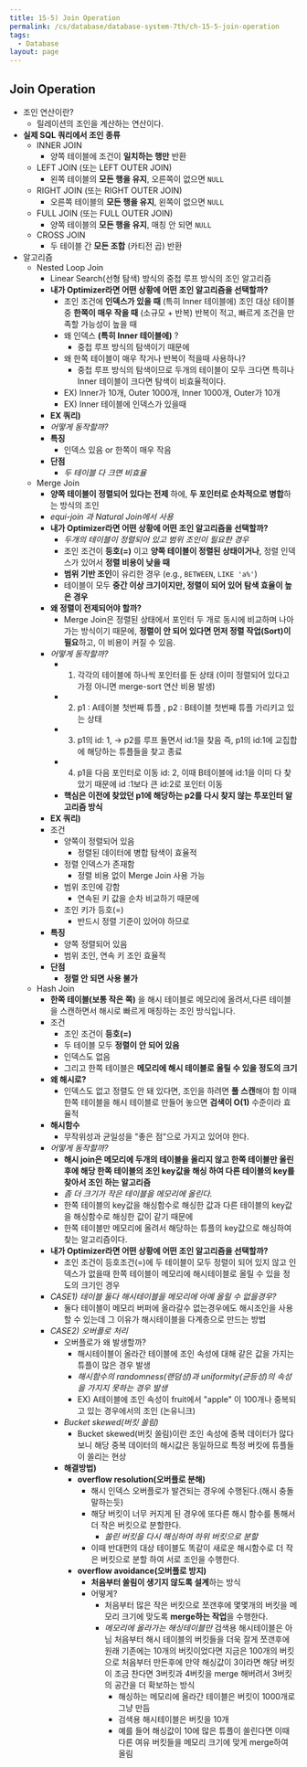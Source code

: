 ```yaml
---
title: 15-5) Join Operation
permalink: /cs/database/database-system-7th/ch-15-5-join-operation
tags:
  - Database
layout: page
---
```


## Join Operation

- 조인 연산이란?
	- 릴레이션의 조인을 계산하는 연산이다.
- **실제 SQL 쿼리에서 조인 종류**
	- INNER JOIN
		- 양쪽 테이블에 조건이 **일치하는 행만** 반환
	- LEFT JOIN (또는 LEFT OUTER JOIN)
		- 왼쪽 테이블의 **모든 행을 유지**, 오른쪽이 없으면 `NULL`
	- RIGHT JOIN (또는 RIGHT OUTER JOIN)
		- 오른쪽 테이블의 **모든 행을 유지**, 왼쪽이 없으면 `NULL` 
	- FULL JOIN (또는 FULL OUTER JOIN)
		- 양쪽 테이블의 **모든 행을 유지**, 매칭 안 되면 `NULL` 
	- CROSS JOIN
		- 두 테이블 간 **모든 조합** (카티전 곱) 반환
- 알고리즘
	- Nested Loop Join
		- Linear Search(선형 탐색) 방식의 중첩 루프 방식의 조인 알고리즘
		- **내가 Optimizer라면 어떤 상황에 어떤 조인 알고리즘을 선택할까?**
			- 조인 조건에 **인덱스가 있을 때** (특히 Inner 테이블에) 조인 대상 테이블 중 **한쪽이 매우 작을 때** (소규모 + 반복) 반복이 적고, 빠르게 조건을 만족할 가능성이 높을 때
			- 왜 인덱스 **(특히 Inner 테이블에)** ?
				- 중첩 루프 방식의 탐색이기 때문에
			- 왜 한쪽 테이블이 매우 작거나 반복이 적을때 사용하나?
				- 중첩 루프 방식의 탐색이므로 두개의 테이블이 모두 크다면 특히나 Inner 테이블이 크다면 탐색이 비효율적이다.
			- EX) Inner가 10개, Outer 1000개, Inner 1000개, Outer가 10개
			- EX) Inner 테이블에 인덱스가 있을때
		- **EX 쿼리)**
		- *어떻게 동작할까?* 
		- **특징** 
			- 인덱스 있음 or 한쪽이 매우 작음
		- **단점** 
			- *두 테이블 다 크면 비효율*
	- Merge Join
		- **양쪽 테이블이 정렬되어 있다는 전제** 하에, **두 포인터로 순차적으로 병합**하는 방식의 조인
		- *equi-join 과 Natural Join에서 사용* 
		- **내가 Optimizer라면 어떤 상황에 어떤 조인 알고리즘을 선택할까?**
			- *두개의 테이블이 정렬되어 있고 범위 조인이 필요한 경우* 
			- 조인 조건이 **등호(=)** 이고 **양쪽 테이블이 정렬된 상태이거나**, 정렬 인덱스가 있어서 **정렬 비용이 낮을 때**  
			- **범위 기반 조인**이 유리한 경우 (e.g., `BETWEEN`, `LIKE 'a%'`)
			- 테이블이 모두 **중간 이상 크기이지만, 정렬이 되어 있어 탐색 효율이 높은 경우** 
		- **왜 정렬이 전제되어야 할까?** 
			- Merge Join은 정렬된 상태에서 포인터 두 개로 동시에 비교하며 나아가는 방식이기 때문에, **정렬이 안 되어 있다면 먼저 정렬 작업(Sort)이 필요**하고, 이 비용이 커질 수 있음.
		- *어떻게 동작할까?* 
			- 1) 각각의 테이블에 하나씩 포인터를 둔 상태 (이미 정렬되어 있다고 가정 아니면 merge-sort 연산 비용 발생)
			- 2) p1 : A테이블 첫번째 튜플 , p2 : B테이블 첫번째 튜플 가리키고 있는 상태
			- 3) p1의 id: 1, -> p2를 루프 돌면서 id:1을 찾음 즉, p1의 id:1에 교집합에 해당하는 튜플들을 찾고 종료
			- 4) p1을 다음 포인터로 이동 id: 2, 이때 B테이블에 id:1을 이미 다 찾았기 때문에 id :1보다 큰 id:2로 포인터 이동
			- **핵심은 이전에 찾았던 p1에 해당하는 p2를 다시 찾지 않는 투포인터 알고리즘 방식** 
		- **EX 쿼리)**
		- 조건
			- 양쪽이 정렬되어 있음
				- 정렬된 데이터에 병합 탐색이 효율적
			- 정렬 인덱스가 존재함
				- 정렬 비용 없이 Merge Join 사용 가능
			- 범위 조인에 강함
				- 연속된 키 값을 순차 비교하기 때문에
			- 조인 키가 등호(=)
				- 반드시 정렬 기준이 있어야 하므로
		- **특징** 
			- 양쪽 정렬되어 있음
			- 범위 조인, 연속 키 조인 효율적
		- **단점**
			- **정렬 안 되면 사용 불가**
	- Hash Join
		- **한쪽 테이블(보통 작은 쪽)** 을 해시 테이블로 메모리에 올려서,다른 테이블을 스캔하면서 해시로 빠르게 매칭하는 조인 방식입니다.
		- 조건
			- 조인 조건이 **등호(=)** 
			- 두 테이블 모두 **정렬이 안 되어 있음**
			- 인덱스도 없음
			- 그리고 한쪽 테이블은 **메모리에 해시 테이블로 올릴 수 있을 정도의 크기** 
		- **왜 해시로?** 
			- 인덱스도 없고 정렬도 안 돼 있다면, 조인을 하려면 **풀 스캔**해야 함 이때 한쪽 테이블을 해시 테이블로 만들어 놓으면 **검색이 O(1)** 수준이라 효율적
		- **해시함수** 
			- 무작위성과 균일성을 "좋은 점"으로 가지고 있어야 한다.
		- *어떻게 동작할까?* 
			- **해시 join은 메모리에 두개의 테이블을 올리지 않고 한쪽 테이블만 올린 후에 해당 한쪽 테이블의 조인 key값을 해싱 하여 다른 테이블의 key를 찾아서 조인 하는 알고리즘** 
			- *좀 더 크기가 작은 테이블을 메모리에 올린다.* 
			- 한쪽 테이블의 key값을 해싱함수로 해싱한 값과 다른 테이블의 key값을 해싱함수로 해싱한 값이 같기 때문에
			- 한쪽 테이블만 메모리에 올려서 해당하는 튜플의 key값으로 해싱하여 찾는 알고리즘이다.
		- **내가 Optimizer라면 어떤 상황에 어떤 조인 알고리즘을 선택할까?**
			- 조인 조건이 등호조건(=)에 두 테이블이 모두 정렬이 되어 있지 않고 인덱스가 없을때 한쪽 테이블이 메모리에 해시테이블로 올릴 수 있을 정도의 크기인 경우
		- *CASE1) 테이블 둘다 해시테이블을 메모리에 아예 올릴 수 없을경우?* 
			- 둘다 테이블이 메모리 버퍼에 올라갈수 없는경우에도 해시조인을 사용할 수 있는데 그 이유가 해시테이블을 다계층으로 만드는 방법
		- *CASE2) 오버플로 처리* 
			- 오버플로가 왜 발생할까?
				- 해시테이블이 올라간 테이블에 조인 속성에 대해 같은 값을 가지는 튜플이 많은 경우 발생
				- *해시함수의 randomness(랜덤성)과 uniformity(균등성)의 속성을 가지지 못하는 경우 발생* 
				- EX) A테이블에 조인 속성이 fruit에서 "apple" 이 100개나 중복되고 있는 경우에서의 조인 (논유니크)
			- *Bucket skewed(버킷 쏠림)* 
				- Bucket skewed(버킷 쏠림)이란 조인 속성에 중복 데이터가 많다보니 해당 중복 데이터의 해시값은 동일하므로 특정 버킷에 튜플들이 쏠리는 현상
			- **해결방법)** 
				- **overflow resolution(오버플로 분해)** 
					- 해시 인덱스 오버플로가 발견되는 경우에 수행된다.(해시 충돌 말하는듯)
					- 해당 버킷이 너무 커지게 된 경우에 또다른 해시 함수를 통해서 더 작은 버킷으로 분할한다.
						- *쏠린 버킷을 다시 해싱하여 하위 버킷으로 분할* 
					- 이때 반대편의 대상 테이블도 똑같이 새로운 해시함수로 더 작은 버킷으로 분할 하여 서로 조인을 수행한다.
				- **overflow avoidance(오버플로 방지)** 
					- **처음부터 쏠림이 생기지 않도록 설계**하는 방식
					- 어떻게?
						- 처음부터 많은 작은 버킷으로 쪼갠후에 몇몇개의 버킷을 메모리 크기에 맞도록 **merge하는 작업**을 수행한다.
						- *메모리에 올라가는 해싱테이블만*  검색용 해시테이블은 아님 처음부터 해시 테이블의 버킷들을 더욱 잘게 쪼갠후에 원래 기존에는 10개의 버킷이었다면 지금은 100개의 버킷으로 처음부터 만든후에 만약 해싱값이 3이라면 해당 버킷이 조금 찬다면 3버킷과 4버킷을 merge 해버려서 3버킷의 공간을 더 확보하는 방식
							- 해싱하는 메모리에 올라간 테이블은 버킷이 1000개로 그냥 만듬
							- 검색용 해시테이블은 버킷을 10개
							- 예를 들어 해싱값이 10에 많은 튜플이 쏠린다면 이때 다른 여유 버킷들을 메모리 크기에 맞게 merge하여 올림
